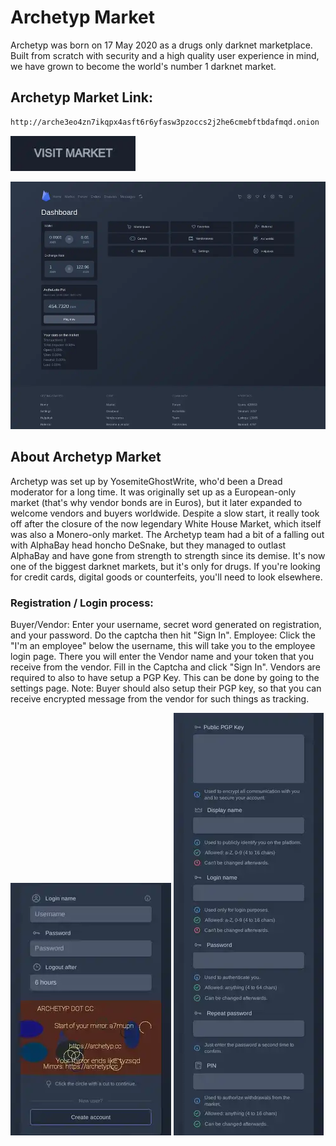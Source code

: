 # Archetyp Market
Archetyp was born on 17 May 2020 as a drugs only darknet marketplace. Built from scratch with security and a high quality user experience in mind, we have grown to become the world's number 1 darknet market.

## Archetyp Market Link:

```sh
http://arche3eo4zn7ikqpx4asft6r6yfasw3pzoccs2j2he6cmebftbdafmqd.onion
```
[<img src="/assets/visit-market.webp" width="200">](http://arche3eo4zn7ikqpx4asft6r6yfasw3pzoccs2j2he6cmebftbdafmqd.onion/)

<a href="http://arche3eo4zn7ikqpx4asft6r6yfasw3pzoccs2j2he6cmebftbdafmqd.onion"><img src="/assets/archetyp-preview.webp" alt="image" style="max-width: 100%;"><a>

## About Archetyp Market
Archetyp was set up by YosemiteGhostWrite, who'd been a Dread moderator for a long time. It was originally set up as a European-only market (that's why vendor bonds are in Euros), but it later expanded to welcome vendors and buyers worldwide. Despite a slow start, it really took off after the closure of the now legendary White House Market, which itself was also a Monero-only market. The Archetyp team had a bit of a falling out with AlphaBay head honcho DeSnake, but they managed to outlast AlphaBay and have gone from strength to strength since its demise. It's now one of the biggest darknet markets, but it's only for drugs. If you're looking for credit cards, digital goods or counterfeits, you'll need to look elsewhere.

### Registration / Login process:

Buyer/Vendor: Enter your username, secret word generated on registration, and your password. Do the captcha then hit "Sign In".
Employee: Click the "I'm an employee" below the username, this will take you to the employee login page. There you will enter the Vendor name and your token that you receive from the vendor. Fill in the Captcha and click "Sign In".
Vendors are required to also to have setup a PGP Key. This can be done by going to the settings page.
Note: Buyer should also setup their PGP key, so that you can receive encrypted message from the vendor for such things as tracking.

<a href="http://arche3eo4zn7ikqpx4asft6r6yfasw3pzoccs2j2he6cmebftbdafmqd.onion"><img src="/assets/archetyp-login.webp" alt="image" style="max-width: 100%;"><a>  <a href="http://arche3eo4zn7ikqpx4asft6r6yfasw3pzoccs2j2he6cmebftbdafmqd.onion"><img src="/assets/archetyp-register.webp" alt="image" style="max-width: 100%;"><a>
